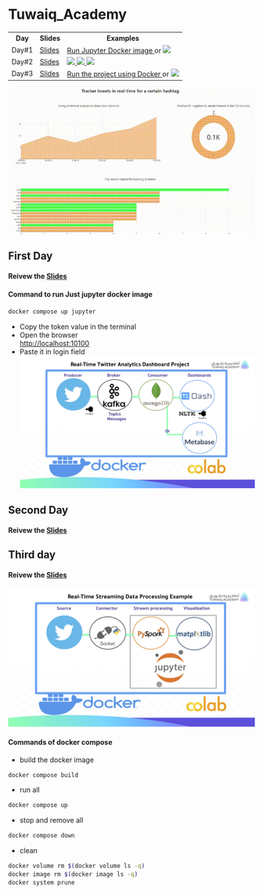 # Tuwaiq_Academy
 
<table class="tg">
    <tr>
        <th class="tg-yw4l"><b>Day</b></th>
        <th class="tg-yw4l"><b>Slides</b></th>
        <th class="tg-yw4l"><b> Examples </b></th>
    </tr>
    <tr>
        <td class="tg-yw4l"> Day#1 </td>
        <td class="tg-yw4l"> <a href="https://bit.ly/DE_Slide1">Slides</a> </td>
        <td class="tg-yw4l"> <a href="https://github.com/Ruqyai/Tuwaiq_Academy/blob/main/Docker-compose.yml"> Run Jupyter Docker image </a> or
            <a href="https://github.com/Ruqyai/Tuwaiq_Academy/blob/main/Jupyter/Colab/PySpark_On_Colab.ipynb">
                <img src="https://colab.research.google.com/assets/colab-badge.svg">
            </a>
        </td>
    </tr>
    <tr>
        <td class="tg-yw4l"> Day#2 </td>
        <td class="tg-yw4l"><a href="https://bit.ly/3M6etal">Slides </a></td>
        <td class="tg-yw4l">
            <a href="https://github.com/Ruqyai/Tuwaiq_Academy/blob/main/Jupyter/Colab/Kafka_on_Colab.ipynb">
                <img src="https://colab.research.google.com/assets/colab-badge.svg">
            </a>
            <a href="https://github.com/Ruqyai/Tuwaiq_Academy/blob/main/Jupyter/Colab/MongoDB_on_Colab.ipynb">
                <img src="https://colab.research.google.com/assets/colab-badge.svg">
                <a href="https://github.com/Ruqyai/Tuwaiq_Academy/blob/main/Jupyter/Colab/Dash_on_colab.ipynb">
                    <img src="https://colab.research.google.com/assets/colab-badge.svg">
                </a>
            </a>
        </td>
    </tr>
    <tr>
        <td class="tg-yw4l"> Day#3 </td>
        <td class="tg-yw4l"><a href="https://bit.ly/3CdN6GL"> Slides </a></td>
        <td class="tg-yw4l"><a href="https://github.com/Ruqyai/Tuwaiq_Academy/blob/main/Docker-compose.yml"> Run the project using Docker </a> or 
        <a href="https://github.com/Ruqyai/Tuwaiq_Academy/blob/main/Jupyter/Colab/Final_Project_on_Colab.ipynb">
        <img src="https://colab.research.google.com/assets/colab-badge.svg"></a>
        </td>
    </tr>
</table>

![Dashbord](https://raw.githubusercontent.com/Ruqyai/publish/master/screenshots/dash/9.gif)

## First Day

#### Reivew the [Slides](https://bit.ly/DE_Slide1)   

#### Command to run Just jupyter docker image  

```bash
docker compose up jupyter   
```  

* Copy the token value in the terminal   
* Open the browser    
[http://localhost:10100 ](http://localhost:10100/)  
* Paste it in login field
![Dashbord](https://raw.githubusercontent.com/Ruqyai/publish/master/screenshots/dash/1.jpg)
## Second Day 


#### Reivew the [Slides](https://bit.ly/3M6etal)   

## Third day

#### Reivew the [Slides](https://bit.ly/3CdN6GL)  
![Dashbord](https://raw.githubusercontent.com/Ruqyai/publish/master/screenshots/dash/2.jpg)

#### Commands of docker compose

* build the docker image
```bash
docker compose build  
```  
* run all 

```bash
docker compose up  
```  
* stop and remove all 

```bash
docker compose down 
```  
* clean 
```bash
docker volume rm $(docker volume ls -q)
docker image rm $(docker image ls -q)
docker system prune
```  

